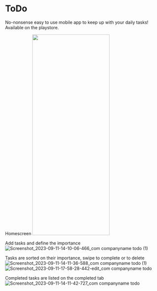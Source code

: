 # ToDo
No-nonsense easy to use mobile app to keep up with your daily tasks! Available on the playstore.

Homescreen
<img src="https://github.com/Woetroer/ToDo/assets/92635454/55900e01-15d0-498d-be62-c8f1ff1ee33e" width="250" height="650">

Add tasks and define the importance
![Screenshot_2023-09-11-14-10-06-466_com companyname todo (1)](https://github.com/Woetroer/ToDo/assets/92635454/1c6db892-78d5-460f-a443-95530b6dc382)

Tasks are sorted on their importance, swipe to complete or to delete
![Screenshot_2023-09-11-14-11-36-588_com companyname todo (1)](https://github.com/Woetroer/ToDo/assets/92635454/4c279642-4898-49f7-86d7-49cead26dd5c)
![Screenshot_2023-09-11-17-58-28-442-edit_com companyname todo](https://github.com/Woetroer/ToDo/assets/92635454/4be78fdb-7315-4492-8f3e-c5714fd6b02d)

Completed tasks are listed on the completed tab
![Screenshot_2023-09-11-14-11-42-727_com companyname todo](https://github.com/Woetroer/ToDo/assets/92635454/e47885a9-b2e1-45d0-83fa-c0fea1a179dc)
